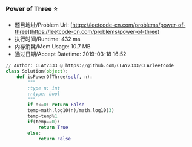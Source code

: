 
### Power of Three :star:
- 题目地址/Problem Url: [https://leetcode-cn.com/problems/power-of-three](https://leetcode-cn.com/problems/power-of-three)
- 执行时间/Runtime: 432 ms 
- 内存消耗/Mem Usage: 10.7 MB
- 通过日期/Accept Datetime: 2019-03-18 16:52
```python
// Author: CLAY2333 @ https://github.com/CLAY2333/CLAYleetcode
class Solution(object):
    def isPowerOfThree(self, n):
        """
        :type n: int
        :rtype: bool
        """
        if n<=0: return False
        temp=math.log10(n)/math.log10(3)
        temp=temp%1
        if(temp==0):
            return True
        else:
            return False

```
